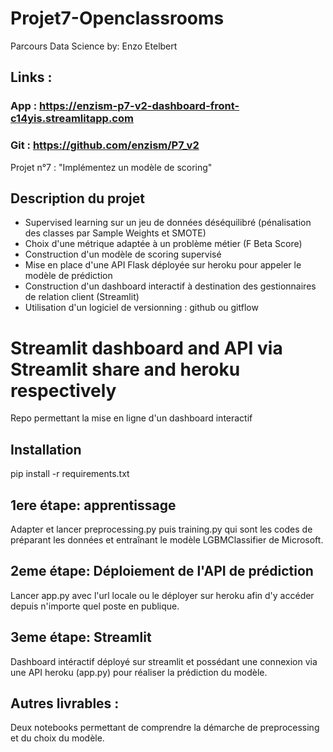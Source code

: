# Projet7-Openclassrooms
Parcours Data Science
by: Enzo Etelbert

## Links : 
### App : https://enzism-p7-v2-dashboard-front-c14yis.streamlitapp.com
### Git : https://github.com/enzism/P7_v2

Projet n°7 : "Implémentez un modèle de scoring"

## Description du projet
* Supervised learning sur un jeu de données déséquilibré (pénalisation des classes par Sample Weights et SMOTE)
* Choix d'une métrique adaptée à un problème métier (F Beta Score)
* Construction d'un modèle de scoring supervisé
* Mise en place d'une API Flask déployée sur heroku pour appeler le modèle de prédiction 
* Construction d'un dashboard interactif à destination des gestionnaires de relation client (Streamlit)
* Utilisation d'un logiciel de versionning : github ou gitflow

# Streamlit dashboard and API via Streamlit share and heroku respectively


Repo permettant la mise en ligne d'un dashboard interactif

 ## Installation

pip install -r requirements.txt

## 1ere étape: apprentissage

Adapter et lancer preprocessing.py puis training.py qui sont les codes de préparant les données et entraînant le modèle LGBMClassifier de Microsoft. 

## 2eme étape: Déploiement de l'API de prédiction

Lancer app.py avec l'url locale ou le déployer sur heroku afin d'y accéder depuis n'importe quel poste en publique.

## 3eme étape: Streamlit

Dashboard intéractif déployé sur streamlit et possédant une connexion via une API heroku (app.py) pour réaliser la prédiction du modèle.


## Autres livrables :

Deux notebooks permettant de comprendre la démarche de preprocessing et du choix du modèle.